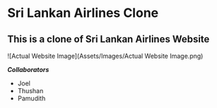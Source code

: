 # Sri Lankan Airlines Clone

## This is a clone of Sri Lankan Airlines Website

![Actual Website Image](Assets/Images/Actual Website Image.png)

_**Collaborators**_

- Joel
- Thushan
- Pamudith
